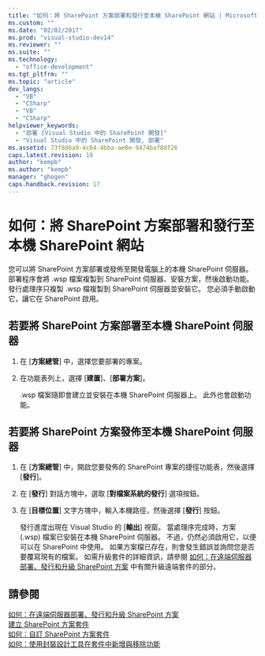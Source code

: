 ```yaml
---
title: "如何：將 SharePoint 方案部署和發行至本機 SharePoint 網站 | Microsoft Docs"
ms.custom: ""
ms.date: "02/02/2017"
ms.prod: "visual-studio-dev14"
ms.reviewer: ""
ms.suite: ""
ms.technology: 
  - "office-development"
ms.tgt_pltfrm: ""
ms.topic: "article"
dev_langs: 
  - "VB"
  - "CSharp"
  - "VB"
  - "CSharp"
helpviewer_keywords: 
  - "部署 [Visual Studio 中的 SharePoint 開發]"
  - "Visual Studio 中的 SharePoint 開發, 部署"
ms.assetid: 73f8d6a9-4c64-4bba-ae0e-9474baf8df26
caps.latest.revision: 18
author: "kempb"
ms.author: "kempb"
manager: "ghogen"
caps.handback.revision: 17
---
```

# 如何：將 SharePoint 方案部署和發行至本機 SharePoint 網站
  您可以將 SharePoint 方案部署或發佈至開發電腦上的本機 SharePoint 伺服器。  部署程序會將 .wsp 檔案複製到 SharePoint 伺服器、安裝方案，然後啟動功能。  發行處理序只複製 .wsp 檔複製到 SharePoint 伺服器並安裝它。  您必須手動啟動它，讓它在 SharePoint 啟用。  
  
## 若要將 SharePoint 方案部署至本機 SharePoint 伺服器  
  
1.  在 \[**方案總管**\] 中，選擇您要部署的專案。  
  
2.  在功能表列上，選擇 \[**建置**\]、\[**部署方案**\]。  
  
     .wsp 檔案隨即會建立並安裝在本機 SharePoint 伺服器上。  此外也會啟動功能。  
  
## 若要將 SharePoint 方案發佈至本機 SharePoint 伺服器  
  
1.  在 \[**方案總管**\] 中，開啟您要發佈的 SharePoint 專案的捷徑功能表，然後選擇 \[**發行**\]。  
  
2.  在 \[**發行**\] 對話方塊中，選取 \[**對檔案系統的發行**\] 選項按鈕。  
  
3.  在 \[**目標位置**\] 文字方塊中，輸入本機路徑，然後選擇 \[**發行**\] 按鈕。  
  
     發行進度出現在 Visual Studio 的 \[**輸出**\] 視窗。  當處理序完成時，方案 \(.wsp\) 檔案已安裝在本機 SharePoint 伺服器。  不過，仍然必須啟用它，以便可以在 SharePoint 中使用。  如果方案檔已存在，則會發生錯誤並詢問您是否要覆寫現有的檔案。  如需升級套件的詳細資訊，請參閱 [如何：在遠端伺服器部署、發行和升級 SharePoint 方案](../sharepoint/how-to-deploy-publish-and-upgrade-sharepoint-solutions-on-a-remote-server.md) 中有關升級遠端套件的部分。  
  
## 請參閱  
 [如何：在遠端伺服器部署、發行和升級 SharePoint 方案](../sharepoint/how-to-deploy-publish-and-upgrade-sharepoint-solutions-on-a-remote-server.md)   
 [建立 SharePoint 方案套件](../sharepoint/creating-sharepoint-solution-packages.md)   
 [如何：自訂 SharePoint 方案套件](../sharepoint/how-to-customize-a-sharepoint-solution-package.md)   
 [如何：使用封裝設計工具在套件中新增與移除功能](../sharepoint/how-to-add-and-remove-features-and-items-to-a-package-by-using-the-package-designer.md)  
  
  